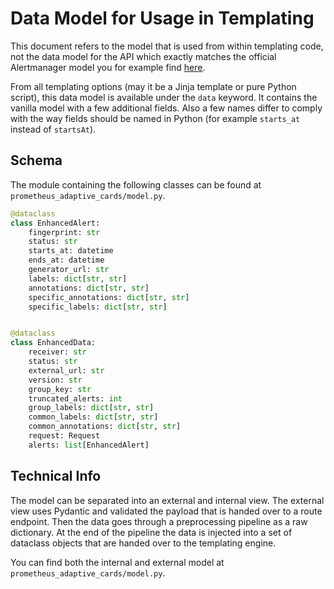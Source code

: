 # Data Model for Usage in Templating

This document refers to the model that is used from within templating code,
not the data model for the API which exactly matches the official Alertmanager
model you for example find [here](https://github.com/prometheus/alertmanager/blob/master/docs/notifications.md#data).

From all templating options (may it be a Jinja template or pure Python script),
this data model is available under the `data` keyword. It contains the vanilla
model with a few additional fields. Also a few names differ to comply with
the way fields should be named in Python (for example `starts_at` instead of
`startsAt`).

## Schema

The module containing the following classes can be found at `prometheus_adaptive_cards/model.py`.

```python
@dataclass
class EnhancedAlert:
    fingerprint: str
    status: str
    starts_at: datetime
    ends_at: datetime
    generator_url: str
    labels: dict[str, str]
    annotations: dict[str, str]
    specific_annotations: dict[str, str]
    specific_labels: dict[str, str]


@dataclass
class EnhancedData:
    receiver: str
    status: str
    external_url: str
    version: str
    group_key: str
    truncated_alerts: int
    group_labels: dict[str, str]
    common_labels: dict[str, str]
    common_annotations: dict[str, str]
    request: Request
    alerts: list[EnhancedAlert]
```

## Technical Info

The model can be separated into an external and internal view. The external view
uses Pydantic and validated the payload that is handed over to a route endpoint.
Then the data goes through a preprocessing pipeline as a raw dictionary. At the
end of the pipeline the data is injected into a set of dataclass objects that
are handed over to the templating engine.

You can find both the internal and external model at `prometheus_adaptive_cards/model.py`.
